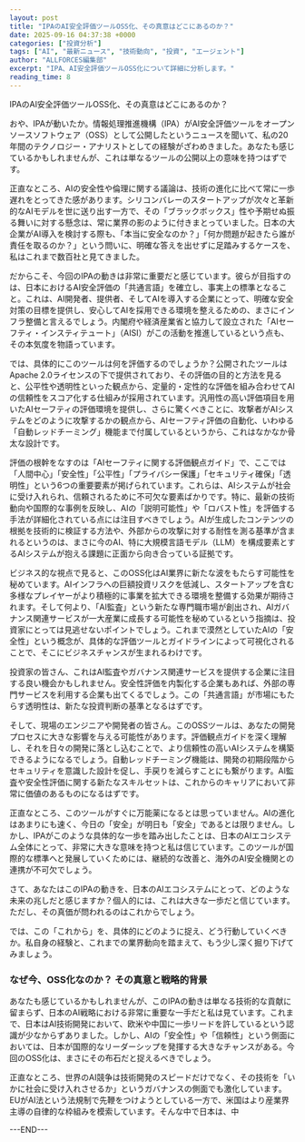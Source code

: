```yaml
---
layout: post
title: "IPAのAI安全評価ツールOSS化、その真意はどこにあるのか？"
date: 2025-09-16 04:37:38 +0000
categories: ["投資分析"]
tags: ["AI", "最新ニュース", "技術動向", "投資", "エージェント"]
author: "ALLFORCES編集部"
excerpt: "IPA、AI安全評価ツールOSS化について詳細に分析します。"
reading_time: 8
---
```


IPAのAI安全評価ツールOSS化、その真意はどこにあるのか？

おや、IPAが動いたか。情報処理推進機構（IPA）がAI安全評価ツールをオープンソースソフトウェア（OSS）として公開したというニュースを聞いて、私の20年間のテクノロジー・アナリストとしての経験がざわめきました。あなたも感じているかもしれませんが、これは単なるツールの公開以上の意味を持つはずです。

正直なところ、AIの安全性や倫理に関する議論は、技術の進化に比べて常に一歩遅れをとってきた感があります。シリコンバレーのスタートアップが次々と革新的なAIモデルを世に送り出す一方で、その「ブラックボックス」性や予期せぬ振る舞いに対する懸念は、常に業界の影のように付きまとっていました。日本の大企業がAI導入を検討する際も、「本当に安全なのか？」「何か問題が起きたら誰が責任を取るのか？」という問いに、明確な答えを出せずに足踏みするケースを、私はこれまで数百社と見てきました。

だからこそ、今回のIPAの動きは非常に重要だと感じています。彼らが目指すのは、日本におけるAI安全評価の「共通言語」を確立し、事実上の標準となること。これは、AI開発者、提供者、そしてAIを導入する企業にとって、明確な安全対策の目標を提供し、安心してAIを採用できる環境を整えるための、まさにインフラ整備と言えるでしょう。内閣府や経済産業省と協力して設立された「AIセーフティ・インスティテュート」（AISI）がこの活動を推進しているという点も、その本気度を物語っています。

では、具体的にこのツールは何を評価するのでしょうか？公開されたツールはApache 2.0ライセンスの下で提供されており、その評価の目的と方法を見ると、公平性や透明性といった観点から、定量的・定性的な評価を組み合わせてAIの信頼性をスコア化する仕組みが採用されています。汎用性の高い評価項目を用いたAIセーフティの評価環境を提供し、さらに驚くべきことに、攻撃者がAIシステムをどのように攻撃するかの観点から、AIセーフティ評価の自動化、いわゆる「自動レッドチーミング」機能まで付属しているというから、これはなかなか骨太な設計です。

評価の根幹をなすのは「AIセーフティに関する評価観点ガイド」で、ここでは「人間中心」「安全性」「公平性」「プライバシー保護」「セキュリティ確保」「透明性」という6つの重要要素が掲げられています。これらは、AIシステムが社会に受け入れられ、信頼されるために不可欠な要素ばかりです。特に、最新の技術動向や国際的な事例を反映し、AIの「説明可能性」や「ロバスト性」を評価する手法が詳細化されている点には注目すべきでしょう。AIが生成したコンテンツの根拠を技術的に検証する方法や、外部からの攻撃に対する耐性を測る基準が含まれるというのは、まさに今のAI、特に大規模言語モデル（LLM）を構成要素とするAIシステムが抱える課題に正面から向き合っている証拠です。

ビジネス的な視点で見ると、このOSS化はAI業界に新たな波をもたらす可能性を秘めています。AIインフラへの巨額投資リスクを低減し、スタートアップを含む多様なプレイヤーがより積極的に事業を拡大できる環境を整備する効果が期待されます。そして何より、「AI監査」という新たな専門職市場が創出され、AIガバナンス関連サービスが一大産業に成長する可能性を秘めているという指摘は、投資家にとっては見逃せないポイントでしょう。これまで漠然としていたAIの「安全性」という概念が、具体的な評価ツールとガイドラインによって可視化されることで、そこにビジネスチャンスが生まれるわけです。

投資家の皆さん、これはAI監査やガバナンス関連サービスを提供する企業に注目する良い機会かもしれません。安全性評価を内製化する企業もあれば、外部の専門サービスを利用する企業も出てくるでしょう。この「共通言語」が市場にもたらす透明性は、新たな投資判断の基準となるはずです。

そして、現場のエンジニアや開発者の皆さん。このOSSツールは、あなたの開発プロセスに大きな影響を与える可能性があります。評価観点ガイドを深く理解し、それを日々の開発に落とし込むことで、より信頼性の高いAIシステムを構築できるようになるでしょう。自動レッドチーミング機能は、開発の初期段階からセキュリティを意識した設計を促し、手戻りを減らすことにも繋がります。AI監査や安全性評価に関する新たなスキルセットは、これからのキャリアにおいて非常に価値のあるものになるはずです。

正直なところ、このツールがすぐに万能薬になるとは思っていません。AIの進化はあまりにも速く、今日の「安全」が明日も「安全」であるとは限りません。しかし、IPAがこのような具体的な一歩を踏み出したことは、日本のAIエコシステム全体にとって、非常に大きな意味を持つと私は信じています。このツールが国際的な標準へと発展していくためには、継続的な改善と、海外のAI安全機関との連携が不可欠でしょう。

さて、あなたはこのIPAの動きを、日本のAIエコシステムにとって、どのような未来の兆しだと感じますか？個人的には、これは大きな一歩だと信じています。ただし、その真価が問われるのはこれからでしょう。

では、この「これから」を、具体的にどのように捉え、どう行動していくべきか。私自身の経験と、これまでの業界動向を踏まえて、もう少し深く掘り下げてみましょう。

### なぜ今、OSS化なのか？ その真意と戦略的背景

あなたも感じているかもしれませんが、このIPAの動きは単なる技術的な貢献に留まらず、日本のAI戦略における非常に重要な一手だと私は見ています。これまで、日本はAI技術開発において、欧米や中国に一歩リードを許しているという認識が少なからずありました。しかし、AIの「安全性」や「信頼性」という側面においては、日本が国際的なリーダーシップを発揮する大きなチャンスがある。今回のOSS化は、まさにその布石だと捉えるべきでしょう。

正直なところ、世界のAI競争は技術開発のスピードだけでなく、その技術を「いかに社会に受け入れさせるか」というガバナンスの側面でも激化しています。EUがAI法という法規制で先鞭をつけようとしている一方で、米国はより産業界主導の自律的な枠組みを模索しています。そんな中で日本は、中

---END---